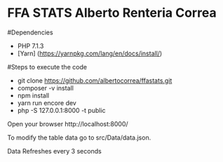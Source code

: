 # FFA STATS Alberto Renteria Correa

#Dependencies
- PHP 7.1.3
- [Yarn]  (https://yarnpkg.com/lang/en/docs/install/)


#Steps to execute the code

- git clone https://github.com/albertocorrea/ffastats.git
- composer -v install
- npm install
- yarn run encore dev
- php -S 127.0.0.1:8000 -t public

Open your browser http://localhost:8000/

To modify the table data go to src/Data/data.json.

Data Refreshes every 3 seconds